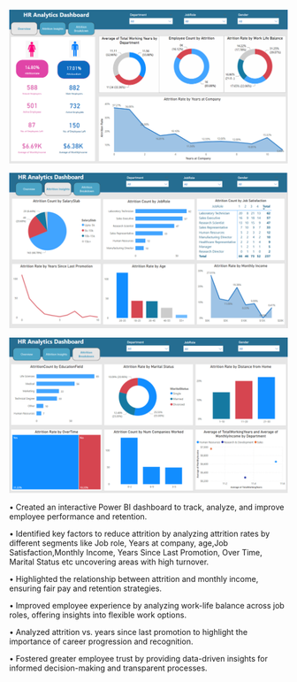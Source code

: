 ![Alt text](https://github.com/shubhangidoltade/HR-Analytics/blob/55fa2ba30063e9e2ffd313356eee4880ddb0c1c4/HR%20Analytics%20Dashboard.png)

![Alt text](https://github.com/shubhangidoltade/HR-Analytics/blob/0917e81538a036e0156177dcdd8985ee0d1989cd/HR%20Analytics%20Dashboard%202.png)

![Alt text](https://github.com/shubhangidoltade/HR-Analytics/blob/309bedad31f95b98e27cba5c40233f3d783c60f1/HR%20Analytics%20Dashboard%203.png)

• Created an interactive Power BI dashboard to track, analyze, and improve employee performance and retention.

• Identified key factors to reduce attrition by analyzing attrition rates by different segments like Job role, Years at company, age,Job Satisfaction,Monthly Income, Years Since Last Promotion, Over Time, Marital Status etc uncovering areas with high turnover.

• Highlighted the relationship between attrition and monthly income, ensuring fair pay and retention strategies.

• Improved employee experience by analyzing work-life balance across job roles, offering insights into flexible work options.

• Analyzed attrition vs. years since last promotion to highlight the importance of career progression and recognition.

• Fostered greater employee trust by providing data-driven insights for informed decision-making and transparent processes.
